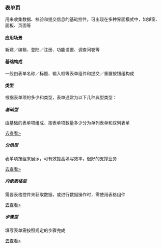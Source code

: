 ### 表单页

用来收集数据、校验和提交信息的基础控件，可出现在多种界面模式中，如弹窗、面板、页面等



#### 应用场景

新建／编辑、登陆／注册、功能设置、调查问卷等



#### 基础构成

一般由表单名称／标题、输入框等表单组件和提交／重置按钮组构成



#### 类型

根据表单项的多少和类型，表单通常为以下几种典型类型：



##### 基础型

由基础的表单项组成，按表单项数量多少分为单列表单和双列表单

[去查看>]()



##### 分组型

表单项按组来展示，可有效提高填写效率，很好的支撑业务

[去查看>]()



##### 内嵌表格型

需要表格控件来获取数据，或进行数据操作时，需使用表格组件

[去查看>]()



##### 步骤型

填写表单需按照规定的步骤完成

[去查看>]()